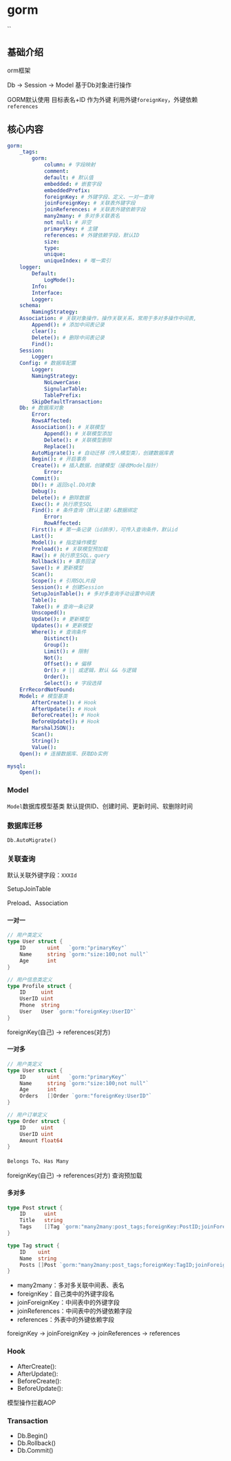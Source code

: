 # gorm

``

## 基础介绍

orm框架

Db -> Session -> Model
基于Db对象进行操作

GORM默认使用 目标表名+ID 作为外键
利用外键`foreignKey`，外键依赖`references`



## 核心内容
```yaml
gorm:
    _tags:
        gorm:
            column: # 字段映射
            comment:
            default: # 默认值
            embedded: # 嵌套字段
            embeddedPrefix:
            foreignKey: # 外键字段、定义、一对一查询
            joinForeignKey: # 关联表外键字段
            joinReferences: # 关联表外键依赖字段
            many2many: # 多对多关联表名
            not null: # 非空
            primaryKey: # 主键
            references: # 外键依赖字段，默认ID
            size:
            type:
            unique:  
            uniqueIndex: # 唯一索引
    logger:
        Default:
            LogMode():
        Info:
        Interface:
        Logger:
    schema:
        NamingStrategy:
    Association: # 关联对象操作，操作关联关系，常用于多对多操作中间表,
        Append(): # 添加中间表记录
        clear():
        Delete(): # 删除中间表记录
        Find():
    Session:
        Logger:
    Config: # 数据库配置
        Logger:
        NamingStrategy:
            NoLowerCase:
            SignularTable:
            TablePrefix:
        SkipDefaultTransaction:
    Db: # 数据库对象
        Error:
        RowsAffected:
        Association(): # 关联模型
            Append(): # 关联模型添加
            Delete(): # 关联模型删除
            Replace():
        AutoMigrate(): # 自动迁移（传入模型类），创建数据库表
        Begin(): # 开启事务
        Create(): # 插入数据，创建模型（接收Model指针）
            Error:
        Commit():
        Db(): # 返回sql.Db对象
        Debug():
        Delete(): # 删除数据
        Exec(): # 执行原生SQL
        Find(): # 条件查询（默认主键）&数据绑定
            Error:
            RowAffected:
        First(): # 第一条记录（id排序），可传入查询条件，默认id
        Last():
        Model(): # 指定操作模型
        Preload(): # 关联模型预加载
        Raw(): # 执行原生SQL，query
        Rollback(): # 事务回滚
        Save(): # 更新模型
        Scan():
        Scope(): # 引用SQL片段
        Session(): # 创建Session
        SetupJoinTable(): # 多对多查询手动设置中间表
        Table():
        Take(): # 查询一条记录
        Unscoped():
        Update(): # 更新模型
        Updates(): # 更新模型
        Where(): # 查询条件
            Distinct():
            Group():
            Limit(): # 限制
            Not():
            Offset(): # 偏移
            Or(): # || 或逻辑，默认 && 与逻辑
            Order():
            Select(): # 字段选择
    ErrRecordNotFound:
    Model: # 模型基类
        AfterCreate(): # Hook
        AfterUpdate(): # Hook
        BeforeCreate(): # Hook 
        BeforeUpdate(): # Hook 
        MarshalJSON():
        Scan():
        String():
        Value():
    Open(): # 连接数据库、获取Db实例

mysql:
    Open():
```


### Model

`Model`数据库模型基类
默认提供ID、创建时间、更新时间、软删除时间



### 数据库迁移

`Db.AutoMigrate()`




### 关联查询

默认关联外键字段：`XXXId`

SetupJoinTable

Preload、Association



#### 一对一
```go
// 用户类定义
type User struct {
	ID       uint   `gorm:"primaryKey"`
	Name     string `gorm:"size:100;not null"`
	Age      int
}

// 用户信息类定义
type Profile struct {
	ID     uint
	UserID uint
	Phone  string
	User   User `gorm:"foreignKey:UserID"`
}
```

foreignKey(自己) -> references(对方)



#### 一对多
```go
// 用户类定义
type User struct {
	ID       uint   `gorm:"primaryKey"`
	Name     string `gorm:"size:100;not null"`
	Age      int
    Orders   []Order `gorm:"foreignKey:UserID"`
}

// 用户订单定义
type Order struct {
	ID     uint
	UserID uint
	Amount float64
}
```

`Belongs To`、`Has Many`

foreignKey(自己) -> references(对方)
查询预加载



#### 多对多
```go
type Post struct {
    ID      uint
    Title   string
    Tags    []Tag `gorm:"many2many:post_tags;foreignKey:PostID;joinForeignKey:PostRef;References:TagID;joinReferences:TagRef"`
}

type Tag struct {
    ID    uint
    Name  string
    Posts []Post `gorm:"many2many:post_tags;foreignKey:TagID;joinForeignKey:TagRef;References:PostID;joinReferences:PostRef"`
}
```

- many2many：多对多关联中间表、表名
- foreignKey：自己类中的外键字段名
- joinForeignKey：中间表中的外键字段
- joinReferences：中间表中的外键依赖字段
- references：外表中的外键依赖字段

foreignKey -> joinForeignKey -> joinReferences -> references



### Hook
- AfterCreate():
- AfterUpdate():
- BeforeCreate(): 
- BeforeUpdate(): 


模型操作拦截AOP


### Transaction
- Db.Begin()
- Db.Rollback()
- Db.Commit()